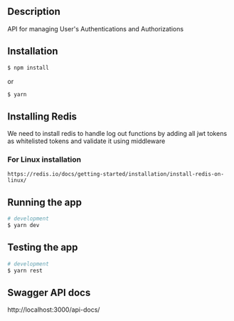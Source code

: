 ## Description

API for managing User's Authentications and Authorizations

## Installation

```bash
$ npm install
```
or

```bash
$ yarn
```

## Installing Redis 
   We need to install redis to handle log out functions
   by adding all jwt tokens as whitelisted tokens
   and validate it using middleware

   ### For Linux installation
    https://redis.io/docs/getting-started/installation/install-redis-on-linux/
## Running the app

```bash
# development
$ yarn dev
```


## Testing the app

```bash
# development
$ yarn rest
```

## Swagger API docs 

http://localhost:3000/api-docs/
